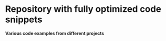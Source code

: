# Repository with fully optimized code snippets
<b>Various code examples from different projects</b>
